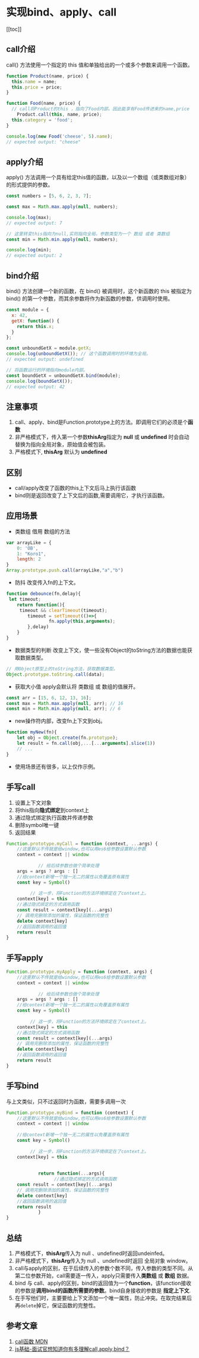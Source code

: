 
# 实现bind、apply、call
[[toc]]

## call介绍
call() 方法使用一个指定的 this 值和单独给出的一个或多个参数来调用一个函数。
```js
function Product(name, price) {
  this.name = name;
  this.price = price;
}

function Food(name, price) {
  // call将Product的this ，指向了Food内部。因此能享有Food传进来的name,price
	Product.call(this, name, price);
  this.category = 'food';
}

console.log(new Food('cheese', 5).name);
// expected output: "cheese"
```
## apply介绍
apply() 方法调用一个具有给定this值的函数，以及以一个数组（或类数组对象）的形式提供的参数。
```js
const numbers = [5, 6, 2, 3, 7];

const max = Math.max.apply(null, numbers);

console.log(max);
// expected output: 7

// 这里转变this指向为null,实则指向全局。参数类型为一个 数组 或者 类数组
const min = Math.min.apply(null, numbers);

console.log(min);
// expected output: 2
```

## bind介绍
bind() 方法创建一个新的函数，在 bind() 被调用时，这个新函数的 this 被指定为 bind() 的第一个参数，而其余参数将作为新函数的参数，供调用时使用。

```js
const module = {
  x: 42,
  getX: function() {
    return this.x;
  }
};

const unboundGetX = module.getX;
console.log(unboundGetX()); // 这个函数调用时的环境为全局。
// expected output: undefined

// 将函数运行的环境指向module内部。
const boundGetX = unboundGetX.bind(module);
console.log(boundGetX());
// expected output: 42

```

## 注意事项
1. call、apply、bind是Function.prototype上的方法。即调用它们的必须是个**函数**
2. 非严格模式下，传入第一个参数**thisArg**指定为 **null** 或 **undefined** 时会自动替换为指向全局对象，原始值会被包装。
3. 严格模式下, **thisArg** 默认为 **undefined**

## 区别
- call/apply改变了函数的this上下文后马上执行该函数
- bind则是返回改变了上下文后的函数,需要调用它，才执行该函数。

## 应用场景
- 类数组 借用 数组的方法
```js
var arrayLike = {
	0: 'OB',
	1: "Koro1",
	length: 2
}
Array.prototype.push.call(arrayLike,"a","b")
```

- 防抖
改变传入fn的上下文。
```js
function debounce(fn,delay){
 let timeout;
	return function(){
	 timeout && clearTimeout(timeout);
		timeout = setTimeout(()=>{
				fn.apply(this,arguments);
		},delay)
	}
}
```
- 数据类型的判断
改变上下文，使一些没有Object的toString方法的数据也能获取数据类型。
```js
// 用Object原型上的toString方法，获取数据类型。
Object.prototype.toString.call(data); 
```

- 获取大小值
apply会默认将 类数组 或 数组的值展开。
```js
const arr = [15, 6, 12, 13, 16];
const max = Math.max.apply(null, arr); // 16
const min = Math.min.apply(null, arr); // 6
```

- new操作符内部，改变fn上下文到obj。
```js
function myNew(fn){
	let obj = Object.create(fn.prototype);
	let result = fn.call(obj,...[...arguments].slice(1))
	// ...
}
```
- 使用场景还有很多，以上仅作示例。
## 手写call
1. 设置上下文对象
2. 将this指向**隐式绑定**到context上
3. 通过隐式绑定执行函数并传递参数
4. 删除symbol唯一键
5. 返回结果
```js
Function.prototype.myCall = function (context, ...args) {
    //这里默认不传就是给window,也可以用es6给参数设置默认参数
    context = context || window
	
			// 给后续参数也做个简单处理
    args = args ? args : []
    //给context新增一个独一无二的属性以免覆盖原有属性
    const key = Symbol()
	
		 // 这一步，将Function的方法环境绑定在了context上。
    context[key] = this
    //通过隐式绑定的方式调用函数
    const result = context[key](...args)
    // 调用完删除添加的属性，保证函数的完整性
    delete context[key]
    //返回函数调用的返回值
    return result
}
```
## 手写apply
```js
Function.prototype.myApply = function (context, args) {
    //这里默认不传就是给window,也可以用es6给参数设置默认参数
    context = context || window
	
			// 给后续参数也做个简单处理
    args = args ? args : []
    //给context新增一个独一无二的属性以免覆盖原有属性
    const key = Symbol()
	
		 // 这一步，将Function的方法环境绑定在了context上。
    context[key] = this
    //通过隐式绑定的方式调用函数
    const result = context[key](...args)
    // 调用完删除添加的属性，保证函数的完整性
    delete context[key]
    //返回函数调用的返回值
    return result
}

```

## 手写bind
与上文类似，只不过返回时为函数，需要多调用一次
```js
Function.prototype.myBind = function (context) {
    //这里默认不传就是给window,也可以用es6给参数设置默认参数
    context = context || window
	
    //给context新增一个独一无二的属性以免覆盖原有属性
    const key = Symbol()
	
		 // 这一步，将Function的方法环境绑定在了context上。
    context[key] = this
  
	
			return function(...args){
				  //通过隐式绑定的方式调用函数
    const result = context[key](...args)
    // 调用完删除添加的属性，保证函数的完整性
    delete context[key]
    //返回函数调用的返回值
    return result
			}
}
```

## 总结
1. 严格模式下，**thisArg**传入为 null 、undefined时返回undeinfed。
2. 非严格模式下，**thisArg**传入为 null 、undefined时返回 全局对象 window。
3. call与apply的区别，在于后续传入的参数个数不同，传入参数的类型不同。从第二位参数开始，call需要逐一传入，apply只需要传入**类数组** 或 **数组** 数据。
4. bind 与 call、apply的区别，bind的返回值为一个**function**，该function接收的参数是**调用bind的函数所需要的参数**。bind自身接收的参数是 **指定上下文**.
5. 在手写他们时，主要要给上下文添加一个唯一属性，防止冲突。在取完结果后再`delete`掉它，保证函数的完整性。
## 参考文章
1. [call函数 MDN](https://developer.mozilla.org/zh-CN/docs/Web/JavaScript/Reference/Global_Objects/Function/call)
2. [js基础-面试官想知道你有多理解call,apply,bind？](https://juejin.cn/post/6844903906279964686)


